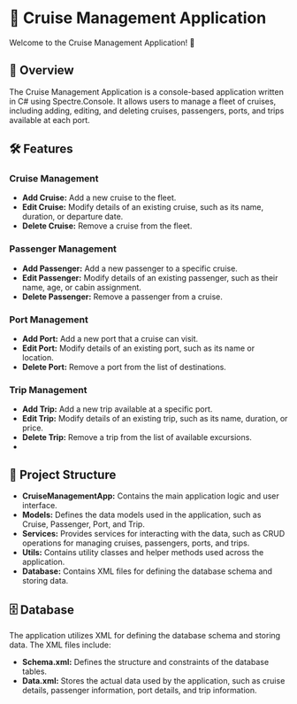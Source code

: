 # 🚢 Cruise Management Application

Welcome to the Cruise Management Application! 🎉

## 📝 Overview

The Cruise Management Application is a console-based application written in C# using Spectre.Console. It allows users to manage a fleet of cruises, including adding, editing, and deleting cruises, passengers, ports, and trips available at each port.

## 🛠️ Features

### Cruise Management

- **Add Cruise:** Add a new cruise to the fleet.
- **Edit Cruise:** Modify details of an existing cruise, such as its name, duration, or departure date.
- **Delete Cruise:** Remove a cruise from the fleet.

### Passenger Management

- **Add Passenger:** Add a new passenger to a specific cruise.
- **Edit Passenger:** Modify details of an existing passenger, such as their name, age, or cabin assignment.
- **Delete Passenger:** Remove a passenger from a cruise.

### Port Management

- **Add Port:** Add a new port that a cruise can visit.
- **Edit Port:** Modify details of an existing port, such as its name or location.
- **Delete Port:** Remove a port from the list of destinations.

### Trip Management

- **Add Trip:** Add a new trip available at a specific port.
- **Edit Trip:** Modify details of an existing trip, such as its name, duration, or price.
- **Delete Trip:** Remove a trip from the list of available excursions.
- 
## 📁 Project Structure

- **CruiseManagementApp:** Contains the main application logic and user interface.
- **Models:** Defines the data models used in the application, such as Cruise, Passenger, Port, and Trip.
- **Services:** Provides services for interacting with the data, such as CRUD operations for managing cruises, passengers, ports, and trips.
- **Utils:** Contains utility classes and helper methods used across the application.
- **Database:** Contains XML files for defining the database schema and storing data.

## 🗄️ Database

The application utilizes XML for defining the database schema and storing data. The XML files include:

- **Schema.xml:** Defines the structure and constraints of the database tables.
- **Data.xml:** Stores the actual data used by the application, such as cruise details, passenger information, port details, and trip information.

